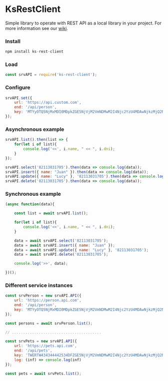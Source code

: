 # KsRestClient
Simple library to operate with REST API as a local library in your project. For more information see our [wiki](https://github.com/ameksike/ks-rest-client/wiki). 


### Install
```js
npm install ks-rest-client
```

### Load
```js
const srvAPI = require('ks-rest-client');
```

### Configure
```js
srvAPI.set({
    url: 'https://api.custom.com',
    end: '/api/person',
    key: 'MTYyOTQ5NjMxMDI0MDpkZGE5NjVjM2VmNDMwM2I4Njc2YzU4MDAwNjkzMjQ2NQ==',
});
```

### Asynchronous example  
```js
srvAPI.list().then(list => {
    for(let i of list){
        console.log('<<', i.name, " << ", i.dni);
    }
});

srvAPI.select('82113031705').then(data => console.log(data));
srvAPI.insert({ name: "Juan" }).then(data => console.log(data));
srvAPI.update({ name: "Lucy" }, '82113031705').then(data => console.log(data));
srvAPI.delete('82113031705').then(data => console.log(data));
```

### Synchronous example 
```js
(async function(data){

    const list = await srvAPI.list();

    for(let i of list){
        console.log('<<', i.name, " << ", i.dni);
    }

    data = await srvAPI.select('82113031705'); 
    data = await srvAPI.insert({ name: "Juan" });
    data = await srvAPI.update({ name: "Lucy" }, '82113031705');    
    data = await srvAPI.delete('82113031705');

    console.log('>>', data);

})();
```

### Different service instances 
```js
const srvPerson = new srvAPI.API({
    url: 'https://person.api.com',
    end: '/api/person',
    key: 'MTYyOTQ5NjMxMDI0MDpkZGE5NjVjM2VmNDMwM2I4Njc2YzU4MDAwNjkzMjQ2NQ==',
});

const persons = await srvPerson.list();

// ........................................

const srvPets = new srvAPI.API({
    url: 'https://pets.api.com',
    end: '/api/pets',
    key: 'TWERTW434344442534DFZGE5NjVjM2VmNDMwM2I4Njc2YzU4MDAwNjkzMjQ2NQ==',
    log: (inf) => console.log(inf)
});

const pets = await srvPets.list();
```
